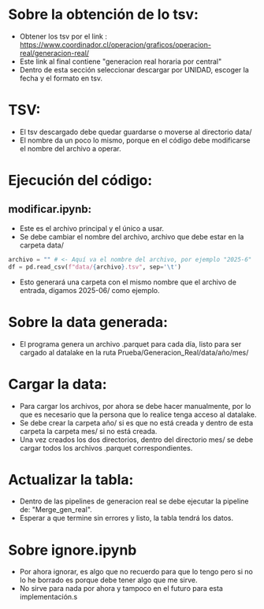 # Sobre la obtención de lo tsv:

- Obtener los tsv por el link : https://www.coordinador.cl/operacion/graficos/operacion-real/generacion-real/
- Este link al final contiene "generacion real horaria por central"
- Dentro de esta sección seleccionar descargar por UNIDAD, escoger la fecha y el formato en tsv.

# TSV:

- El tsv descargado debe quedar guardarse o moverse al directorio data/
- El nombre da un poco lo mismo, porque en el código debe modificarse el nombre del archivo a operar.

# Ejecución del código:

## modificar.ipynb:

- Este es el archivo principal y el único a usar.
- Se debe cambiar el nombre del archivo, archivo que debe estar en la carpeta data/
```python
archivo = "" # <- Aquí va el nombre del archivo, por ejemplo "2025-6"
df = pd.read_csv(f"data/{archivo}.tsv", sep='\t')
```
- Esto generará una carpeta con el mismo nombre que el archivo de entrada, digamos 2025-06/ como ejemplo.

# Sobre la data generada:

- El programa genera un archivo .parquet para cada día, listo para ser cargado al datalake en la ruta Prueba/Generacion_Real/data/año/mes/

# Cargar la data:

- Para cargar los archivos, por ahora se debe hacer manualmente, por lo que es necesario que la persona que lo realice tenga acceso al datalake.
- Se debe crear la carpeta año/ si es que no está creada y dentro de esta carpeta la carpeta mes/ si no está creada.
- Una vez creados los dos directorios, dentro del directorio mes/ se debe cargar todos los archivos .parquet correspondientes.

# Actualizar la tabla:

- Dentro de las pipelines de generacion real se debe ejecutar la pipeline de: "Merge_gen_real".
- Esperar a que termine sin errores y listo, la tabla tendrá los datos.

# Sobre ignore.ipynb

- Por ahora ignorar, es algo que no recuerdo para que lo tengo pero si no lo he borrado es porque debe tener algo que me sirve.
- No sirve para nada por ahora y tampoco en el futuro para esta implementación.s